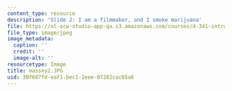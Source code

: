 ```yaml
---
content_type: resource
description: 'Slide 2: I am a filmmaker, and I smoke marijuana'
file: https://ol-ocw-studio-app-qa.s3.amazonaws.com/courses/4-341-introduction-to-photography-fall-2002/30f687fdeaf1bec11eee07282cac65a6_massey2.JPG
file_type: image/jpeg
image_metadata:
  caption: ''
  credit: ''
  image-alt: ''
resourcetype: Image
title: massey2.JPG
uid: 30f687fd-eaf1-bec1-1eee-07282cac65a6
---
```

